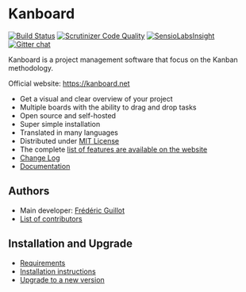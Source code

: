 Kanboard
========

[![Build Status](https://travis-ci.org/fguillot/kanboard.svg)](https://travis-ci.org/fguillot/kanboard)
[![Scrutinizer Code Quality](https://scrutinizer-ci.com/g/fguillot/kanboard/badges/quality-score.png?s=2b6490781608657cc8c43d02285bfafb4f489528)](https://scrutinizer-ci.com/g/fguillot/kanboard/)
[![SensioLabsInsight](https://insight.sensiolabs.com/projects/5e50750e-fc62-4a1f-b02a-71991123a2a7/mini.png)](https://insight.sensiolabs.com/projects/5e50750e-fc62-4a1f-b02a-71991123a2a7)
[![Gitter chat](https://badges.gitter.im/kanboard/gitter.png)](https://gitter.im/kanboard/kanboard)

Kanboard is a project management software that focus on the Kanban methodology.

Official website: <https://kanboard.net>

- Get a visual and clear overview of your project
- Multiple boards with the ability to drag and drop tasks
- Open source and self-hosted
- Super simple installation
- Translated in many languages
- Distributed under [MIT License](https://github.com/kanboard/kanboard/blob/master/LICENSE)
- The complete [list of features are available on the website](https://kanboard.net/features)
- [Change Log](https://github.com/kanboard/kanboard/blob/master/ChangeLog)
- [Documentation](https://github.com/kanboard/kanboard/blob/master/doc/index.markdown)

Authors
-------

- Main developer: [Frédéric Guillot](https://github.com/fguillot)
- [List of contributors](https://github.com/kanboard/kanboard/blob/master/CONTRIBUTORS.md)

Installation and Upgrade
------------------------

- [Requirements](https://kanboard.net/documentation/requirements)
- [Installation instructions](https://kanboard.net/documentation/installation)
- [Upgrade to a new version](https://kanboard.net/documentation/update)

